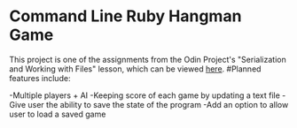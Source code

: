 # Command Line Ruby Hangman Game
This project is one of the assignments from the Odin Project's "Serialization and Working with Files" lesson, which can be viewed [here](http://www.theodinproject.com/courses/ruby-programming/lessons/file-i-o-and-serialization).
#Planned features include:

-Multiple players + AI
-Keeping score of each game by updating a text file
-Give user the ability to save the state of the program
-Add an option to allow user to load a saved game
